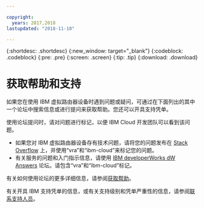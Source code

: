 ```yaml
---

copyright:
  years: 2017,2018
lastupdated: "2018-11-10"

---
```


{:shortdesc: .shortdesc}
{:new_window: target="_blank"}
{:codeblock: .codeblock}
{:pre: .pre}
{:screen: .screen}
{:tip: .tip}
{:download: .download}

# 获取帮助和支持

如果您在使用 IBM 虚拟路由器设备时遇到问题或疑问，可通过在下面列出的其中一个论坛中搜索信息或进行提问来获取帮助。您还可以开具支持凭单。

使用论坛提问时，请对问题进行标记，以便 IBM Cloud 开发团队可以看到该问题。

* 如果您对 IBM 虚拟路由器设备存有技术问题，请将您的问题发布在 [Stack Overflow](https://stackoverflow.com/search?q=vra+ibm-cloud) 上，并使用“vra”和“ibm-cloud”来标记您的问题。
* 有关服务的问题和入门指示信息，请使用 [IBM developerWorks dW Answers](https://developer.ibm.com/answers/topics/vra.html?smartspace=ibm-cloud) 论坛。请包含“vra”和“ibm-cloud”标记。

有关如何使用论坛的更多详细信息，请参阅[获取帮助](/docs/support/index.html#getting-help)。

有关开具 IBM 支持凭单的信息，或有关支持级别和凭单严重性的信息，请参阅[联系支持人员](/docs/support/index.html#contacting-support)。
